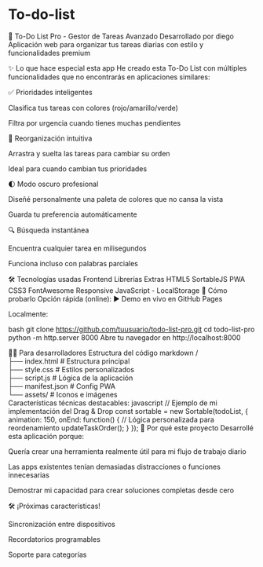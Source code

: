# To-do-list
📌 To-Do List Pro - Gestor de Tareas Avanzado
Desarrollado por diego
Aplicación web para organizar tus tareas diarias con estilo y funcionalidades premium

✨ Lo que hace especial esta app
He creado esta To-Do List con múltiples funcionalidades que no encontrarás en aplicaciones similares:

✅ Prioridades inteligentes

Clasifica tus tareas con colores (rojo/amarillo/verde)

Filtra por urgencia cuando tienes muchas pendientes

🔄 Reorganización intuitiva

Arrastra y suelta las tareas para cambiar su orden

Ideal para cuando cambian tus prioridades

🌓 Modo oscuro profesional

Diseñé personalmente una paleta de colores que no cansa la vista

Guarda tu preferencia automáticamente

🔍 Búsqueda instantánea

Encuentra cualquier tarea en milisegundos

Funciona incluso con palabras parciales

🛠 Tecnologías usadas
Frontend	Librerías	Extras
HTML5	SortableJS	PWA
CSS3	FontAwesome	Responsive
JavaScript	-	LocalStorage
🚀 Cómo probarlo
Opción rápida (online):
▶️ Demo en vivo en GitHub Pages

Localmente:

bash
git clone https://github.com/tuusuario/todo-list-pro.git
cd todo-list-pro
python -m http.server 8000
Abre tu navegador en http://localhost:8000

🧑‍💻 Para desarrolladores
Estructura del código
markdown
/  
├── index.html        # Estructura principal  
├── style.css         # Estilos personalizados  
├── script.js         # Lógica de la aplicación  
├── manifest.json     # Config PWA  
└── assets/           # Iconos e imágenes  
Características técnicas destacables:
javascript
// Ejemplo de mi implementación del Drag & Drop
const sortable = new Sortable(todoList, {
    animation: 150,
    onEnd: function() {
        // Lógica personalizada para reordenamiento
        updateTaskOrder(); 
    }
});
📝 Por qué este proyecto
Desarrollé esta aplicación porque:

Quería crear una herramienta realmente útil para mi flujo de trabajo diario

Las apps existentes tenían demasiadas distracciones o funciones innecesarias

Demostrar mi capacidad para crear soluciones completas desde cero

🛠️ ¡Próximas características!

Sincronización entre dispositivos

Recordatorios programables

Soporte para categorías
